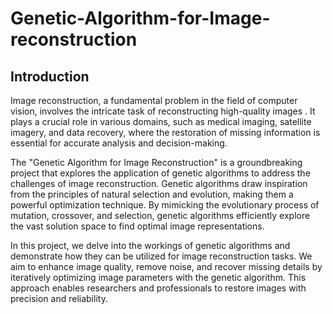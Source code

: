 # Genetic-Algorithm-for-Image-reconstruction

## Introduction

Image reconstruction, a fundamental problem in the field of computer vision, involves the intricate task of reconstructing high-quality images . It plays a crucial role in various domains, such as medical imaging, satellite imagery, and data recovery, where the restoration of missing information is essential for accurate analysis and decision-making.

The "Genetic Algorithm for Image Reconstruction" is a groundbreaking project that explores the application of genetic algorithms to address the challenges of image reconstruction. Genetic algorithms draw inspiration from the principles of natural selection and evolution, making them a powerful optimization technique. By mimicking the evolutionary process of mutation, crossover, and selection, genetic algorithms efficiently explore the vast solution space to find optimal image representations.

In this project, we delve into the workings of genetic algorithms and demonstrate how they can be utilized for image reconstruction tasks. We aim to enhance image quality, remove noise, and recover missing details by iteratively optimizing image parameters with the genetic algorithm. This approach enables researchers and professionals to restore images with precision and reliability.
